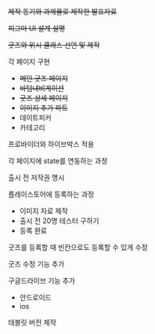 ~~제작 동기와 과제물로 제작한 발표자료~~

  

~~피그마 UI 설계 설명~~

  

~~굿즈와 위시 클래스 선언 및 제작~~

각 페이지 구현
- ~~메인 굿즈 페이지~~
- ~~바텀내비게이션~~
- ~~굿즈 상세 페이지~~
- ~~이미지 추가 파트~~
- 데이트피커
- 카테고리

  

프로바이더와 하이브박스 적용

  

각 페이지에 state를 연동하는 과정 

  

출시 전 저작권 명시

  

플레이스토어에 등록하는 과정

- 이미지 자료 제작
- 출시 전 20명 테스터 구하기
- 등록 완료

  

  

굿즈를 등록할 때 빈칸으로도 등록할 수 있게 수정

  

굿즈 수정 기능 추가

  

구글드라이브 기능 추가

- 안드로이드
- ios


태블릿 버전 제작